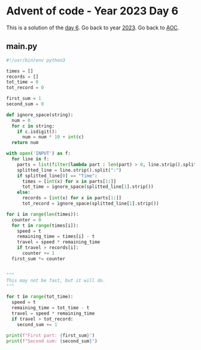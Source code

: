 # Advent of code - Year 2023 Day 6

This is a solution of the [day 6](https://adventofcode.com/2023/day/6). Go back to year [2023](2023.md). Go back to [AOC](../adventofcode.md).

## main.py

```py
#!/usr/bin/env python3

times = []
records = []
tot_time = 0
tot_record = 0

first_sum = 1
second_sum = 0

def ignore_space(string):
  num = 0
  for c in string:
    if c.isdigit():
      num = num * 10 + int(c)
  return num

with open('INPUT') as f:
  for line in f:
    parts = list(filter(lambda part : len(part) > 0, line.strip().split(" ")))
    splitted_line = line.strip().split(":")
    if splitted_line[0] == "Time":
      times = [int(x) for x in parts[1:]]
      tot_time = ignore_space(splitted_line[1].strip())
    else:
      records = [int(x) for x in parts[1:]]
      tot_record = ignore_space(splitted_line[1].strip())

for i in range(len(times)):
  counter = 0
  for t in range(times[i]):
    speed = t
    remaining_time = times[i] - t
    travel = speed * remaining_time
    if travel > records[i]:
      counter += 1
  first_sum *= counter


"""
This may not be fast, but it will do.
"""

for t in range(tot_time):
  speed = t
  remaining_time = tot_time - t
  travel = speed * remaining_time
  if travel > tot_record:
    second_sum += 1

print(f"First part: {first_sum}")
print(f"Second sum: {second_sum}")
```

